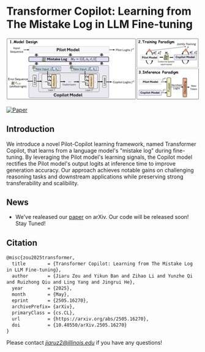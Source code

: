 # Transformer Copilot: Learning from The Mistake Log in LLM Fine-tuning

![overall_framework](imgs/overall_framework.png)

[![Paper](https://img.shields.io/badge/arXiv-paper-b31b1b)](https://www.arxiv.org/pdf/2505.16270) &nbsp;&nbsp;


## **Introduction**
We introduce a novel Pilot-Copilot learning framework, named Transformer Copilot, that learns from a language model's "mistake log" during fine-tuning. By leveraging the Pilot model's learning signals, the Copilot model rectifies the Pilot model's output logits at inference time to improve generation accuracy. Our approach achieves notable gains on challenging reasoning tasks and downstream applications while preserving strong transferability and scalibility.

## **News**
- We've realeased our [paper](https://www.arxiv.org/pdf/2505.16270) on arXiv. Our code will be released soon! Stay Tuned!

## **Citation**
```
@misc{zou2025transformer,
  title        = {Transformer Copilot: Learning from The Mistake Log in LLM Fine-tuning},
  author       = {Jiaru Zou and Yikun Ban and Zihao Li and Yunzhe Qi and Ruizhong Qiu and Ling Yang and Jingrui He},
  year         = {2025},
  month        = {May},
  eprint       = {2505.16270},
  archivePrefix= {arXiv},
  primaryClass = {cs.CL},
  url          = {https://arxiv.org/abs/2505.16270},
  doi          = {10.48550/arXiv.2505.16270}
}
```

Please contact *jiaruz2@illinois.edu* if you have any questions!